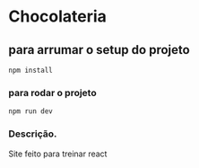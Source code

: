 # Chocolateria

## para arrumar o setup do projeto
```
npm install
```

### para rodar o projeto
```
npm run dev
```

### Descrição.
Site feito para treinar react